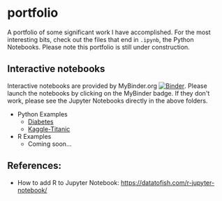 # portfolio
A portfolio of some significant work I have accomplished. For the most interesting bits, check out the files that end in `.ipynb`, the Python Notebooks. Please note this portfolio is still under construction.

## Interactive notebooks
Interactive notebooks are provided by MyBinder.org [![Binder](https://mybinder.org/badge_logo.svg)](https://mybinder.org/v2/gh/ChemGuy88/portfolio/HEAD). Please launch the notebooks by clicking on the MyBinder badge. If they don't work, please see the Jupyter Notebooks directly in the above folders.

- Python Examples
  - [Diabetes](https://github.com/ChemGuy88/portfolio/tree/main/Python%20Examples/Diabetes)
  - [Kaggle-Titanic](https://github.com/ChemGuy88/portfolio/tree/main/Python%20Examples/Kaggle-Titanic)
- R Examples
  - Coming soon...

## References:
- How to add R to Jupyter Notebook: https://datatofish.com/r-jupyter-notebook/
